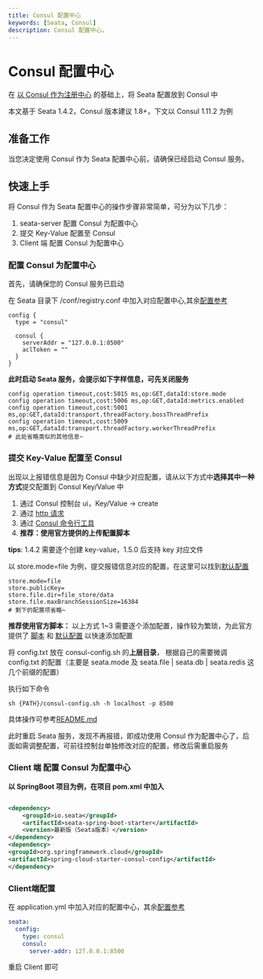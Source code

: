 ```yaml
---
title: Consul 配置中心
keywords: [Seata, Consul]
description: Consul 配置中心。
---
```


# Consul 配置中心

在 [以 Consul 作为注册中心](http://seata.io/zh-cn/docs/user/registry/consul.html) 的基础上，将 Seata 配置放到 Consul 中

本文基于 Seata 1.4.2，Consul 版本建议 1.8+，下文以 Consul 1.11.2 为例

## 准备工作

当您决定使用 Consul 作为 Seata 配置中心前，请确保已经启动 Consul 服务。

## 快速上手

将 Consul 作为 Seata 配置中心的操作步骤非常简单，可分为以下几步：

1. seata-server 配置 Consul 为配置中心
2. 提交 Key-Value 配置至 Consul
3. Client 端 配置 Consul 为配置中心

### 配置 Consul 为配置中心

首先，请确保您的 Consul 服务已启动

在 Seata 目录下 /conf/registry.conf
中加入对应配置中心,其余[配置参考](https://github.com/seata/seata/blob/1.4.2/script/server/config/registry.conf)

```
config {
  type = "consul"

  consul {
    serverAddr = "127.0.0.1:8500"
    aclToken = ""
  }
}
```

**此时启动 Seata 服务，会提示如下字样信息，可先关闭服务**

```
config operation timeout,cost:5015 ms,op:GET,dataId:store.mode
config operation timeout,cost:5006 ms,op:GET,dataId:metrics.enabled
config operation timeout,cost:5001 ms,op:GET,dataId:transport.threadFactory.bossThreadPrefix
config operation timeout,cost:5009 ms,op:GET,dataId:transport.threadFactory.workerThreadPrefix
# 此处省略类似的其他信息~
```

### 提交 Key-Value 配置至 Consul

出现以上报错信息是因为 Consul 中缺少对应配置，请从以下方式中**选择其中一种方式**提交配置到 Consul Key/Value 中

1. 通过 Consul 控制台 ui，Key/Value -> create
2. 通过 [http 请求](https://www.consul.io/api-docs/kv)
3. 通过 [Consul 命令行工具](https://www.consul.io/commands/kv)
4. **推荐：使用官方提供的上传配置脚本**

**tips**: 1.4.2 需要逐个创建 key-value，1.5.0 后支持 key 对应文件

以 store.mode=file
为例，提交报错信息对应的配置，在这里可以找到[默认配置](https://github.com/seata/seata/blob/1.4.2/script/config-center/config.txt)

```properties
store.mode=file
store.publicKey=
store.file.dir=file_store/data
store.file.maxBranchSessionSize=16384
# 剩下的配置项省略~
```

**推荐使用官方脚本：** 以上方式 1~3 需要逐个添加配置，操作较为繁琐，为此官方提供了
[脚本](https://github.com/seata/seata/blob/1.4.2/script/config-center/consul/consul-config.sh) 和
[默认配置](https://github.com/seata/seata/blob/1.4.2/script/config-center/config.txt)
以快速添加配置

将 config.txt 放在 consul-config.sh 的**上层目录**， 根据自己的需要微调 config.txt 的配置（主要是 seata.mode 及 seata.file | seata.db | seata.redis
这几个前缀的配置）

执行如下命令

```shell
sh {PATH}/consul-config.sh -h localhost -p 8500
```

具体操作可参考[README.md](https://github.com/seata/seata/blob/1.4.2/script/config-center/README.md)

此时重启 Seata 服务，发现不再报错，即成功使用 Consul 作为配置中心了，后面如需调整配置，可前往控制台单独修改对应的配置，修改后需重启服务

### Client 端 配置 Consul 为配置中心

**以 SpringBoot 项目为例，在项目 pom.xml 中加入**

```xml

<dependency>
    <groupId>io.seata</groupId>
    <artifactId>seata-spring-boot-starter</artifactId>
    <version>最新版（Seata版本）</version>
</dependency>
<dependency>
<groupId>org.springframework.cloud</groupId>
<artifactId>spring-cloud-starter-consul-config</artifactId>
</dependency>
```

### Client端配置

在 application.yml 中加入对应的配置中心，其余[配置参考](https://github.com/seata/seata/blob/develop/script/client/spring/application.yml)

```yaml
seata:
  config:
    type: consul
    consul:
      server-addr: 127.0.0.1:8500
```

重启 Client 即可